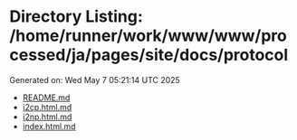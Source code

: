 # Directory Listing: /home/runner/work/www/www/processed/ja/pages/site/docs/protocol
Generated on: Wed May  7 05:21:14 UTC 2025

- [README.md](README.md)
- [i2cp.html.md](i2cp.html.md)
- [i2np.html.md](i2np.html.md)
- [index.html.md](index.html.md)
